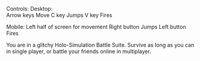 Controls:
Desktop:  
Arrow keys Move
C key Jumps
V key Fires

Mobile:
Left half of screen for movement
Right button Jumps
Left button Fires

You are in a glitchy Holo-Simulation Battle Suite.  Survive as long as you can in single player, or battle your friends online in multiplayer.
